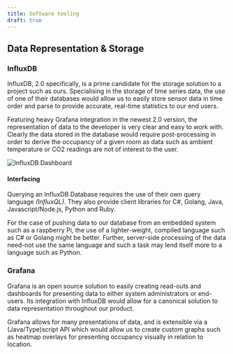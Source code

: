 ```yaml
---
title: Software tooling
draft: true
---
```


## Data Representation & Storage

### InfluxDB

InfluxDB, 2.0 specifically, is a prime candidate for the storage solution to a project such as ours. Specialising in the storage of time series data, the use of one of their databases would allow us to easily store sensor data in time order and parse to provide accurate, real-time statistics to our end users.

Featuring heavy Grafana integration in the newest 2.0 version, the representation of data to the developer is very clear and easy to work with. Clearly the data stored in the database would require post-processing in order to derive the occupancy of a given room as data such as ambient temperature or CO2 readings are not of interest to the user. 

![InfluxDB Dashboard](/img/IDBDashboard.png)

#### Interfacing 

Querying an InfluxDB Database requires the use of their own query language *(InfluxQL)*. They also provide client libraries for C#, Golang, Java, Javascript/Node.js, Python and Ruby. 

For the case of pushing data to our database from an embedded system such as a raspberry Pi, the use of a lighter-weight, compiled language such as C# or Golang might be better. Further, server-side processing of the data need-not use the same language and such a task may lend itself more to a language such as Python. 

### Grafana

Grafana is an open source solution to easily creating read-outs and dashboards for presenting data to either system administrators or end-users. Its integration with InfluxDB would allow for a canonical solution to data representation throughout our product.

Grafana allows for many presentations of data, and is extensible via a (Java/Type)script API which would allow us to create custom graphs such as heatmap overlays for presenting occupancy visually in relation to location. 


